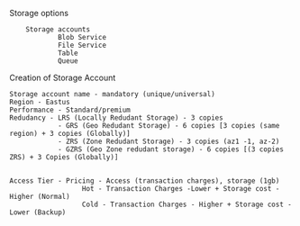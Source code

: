 

Storage options

        Storage accounts
                Blob Service
                File Service
                Table
                Queue


Creation of Storage Account

    Storage account name - mandatory (unique/universal)
    Region - Eastus
    Performance - Standard/premium
    Redudancy - LRS (Locally Redudant Storage) - 3 copies
                - GRS (Geo Redudant Storage) - 6 copies [3 copies (same region) + 3 copies (Globally)] 
                - ZRS (Zone Redudant Storage) - 3 copies (az1 -1, az-2)
                - GZRS (Geo Zone redudant storage) - 6 copies [(3 copies ZRS) + 3 Copies (Globally)]

    
    Access Tier - Pricing - Access (transaction charges), storage (1gb)
                      Hot - Transaction Charges -Lower + Storage cost - Higher (Normal)
                      Cold - Transaction Charges - Higher + Storage cost - Lower (Backup)

